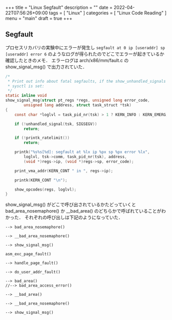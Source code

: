 +++
title = "Linux Segfault"
description = ""
date = 2022-04-22T07:56:26+09:00
tags = [
  "Linux"
]
categories = [
  "Linux Code Reading"
]
menu = "main"
draft = true
+++

## Segfault

プロセスリカバリの実験中にエラーが発生し `segfault at 0 ip [useraddr] sp [useraddr] error 6` のようなログが得られたのでどこでエラーが起きているか確認したときのメモ．
エラーログは arch/x86/mm/fault.c の show_signal_msg() で出力されていた．

```c
/*
 * Print out info about fatal segfaults, if the show_unhandled_signals
 * sysctl is set:
 */
static inline void
show_signal_msg(struct pt_regs *regs, unsigned long error_code,
		unsigned long address, struct task_struct *tsk)
{
	const char *loglvl = task_pid_nr(tsk) > 1 ? KERN_INFO : KERN_EMERG;

	if (!unhandled_signal(tsk, SIGSEGV))
		return;

	if (!printk_ratelimit())
		return;

	printk("%s%s[%d]: segfault at %lx ip %px sp %px error %lx",
		loglvl, tsk->comm, task_pid_nr(tsk), address,
		(void *)regs->ip, (void *)regs->sp, error_code);

	print_vma_addr(KERN_CONT " in ", regs->ip);

	printk(KERN_CONT "\n");

	show_opcodes(regs, loglvl);
}
```

show_signal_msg() がどこで呼び出されているかたどっていくと bad_area_nosemaphore() か __bad_area() のどちらかで呼ばれていることがわかった．
それぞれの呼び出しは下記のようになっていた．

```text
--> bad_area_nosemaphore()

--> __bad_area_nosemaphore()

--> show_signal_msg()
```

```text
asm_exc_page_fault()

--> handle_page_fault()

--> do_user_addr_fault()

--> bad_area()
//--> bad_area_access_error()

--> __bad_area()

--> __bad_area_nosemaphore()

--> show_signal_msg()
```
